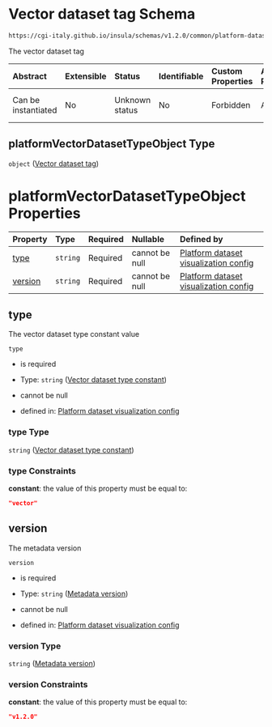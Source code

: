 # Vector dataset tag Schema

```txt
https://cgi-italy.github.io/insula/schemas/v1.2.0/common/platform-dataset-visualization-config.schema.json#/$defs/platformVectorDatasetTypeObject
```

The vector dataset tag

| Abstract            | Extensible | Status         | Identifiable | Custom Properties | Additional Properties | Access Restrictions | Defined In                                                                                                                                     |
| :------------------ | :--------- | :------------- | :----------- | :---------------- | :-------------------- | :------------------ | :--------------------------------------------------------------------------------------------------------------------------------------------- |
| Can be instantiated | No         | Unknown status | No           | Forbidden         | Allowed               | none                | [platform-dataset-visualization-config.schema.json\*](schemas/common/platform-dataset-visualization-config.schema.json) |

## platformVectorDatasetTypeObject Type

`object` ([Vector dataset tag](platform-dataset-visualization-config-defs-vector-dataset-tag.md))

# platformVectorDatasetTypeObject Properties

| Property            | Type     | Required | Nullable       | Defined by                                                                                                                                                                                                                                                                                                            |
| :------------------ | :------- | :------- | :------------- | :-------------------------------------------------------------------------------------------------------------------------------------------------------------------------------------------------------------------------------------------------------------------------------------------------------------------- |
| [type](#type)       | `string` | Required | cannot be null | [Platform dataset visualization config](platform-dataset-visualization-config-defs-vector-dataset-tag-properties-vector-dataset-type-constant.md) |
| [version](#version) | `string` | Required | cannot be null | [Platform dataset visualization config](platform-dataset-visualization-config-defs-vector-dataset-tag-properties-metadata-version.md)          |

## type

The vector dataset type constant value

`type`

* is required

* Type: `string` ([Vector dataset type constant](platform-dataset-visualization-config-defs-vector-dataset-tag-properties-vector-dataset-type-constant.md))

* cannot be null

* defined in: [Platform dataset visualization config](platform-dataset-visualization-config-defs-vector-dataset-tag-properties-vector-dataset-type-constant.md)

### type Type

`string` ([Vector dataset type constant](platform-dataset-visualization-config-defs-vector-dataset-tag-properties-vector-dataset-type-constant.md))

### type Constraints

**constant**: the value of this property must be equal to:

```json
"vector"
```

## version

The metadata version

`version`

* is required

* Type: `string` ([Metadata version](platform-dataset-visualization-config-defs-vector-dataset-tag-properties-metadata-version.md))

* cannot be null

* defined in: [Platform dataset visualization config](platform-dataset-visualization-config-defs-vector-dataset-tag-properties-metadata-version.md)

### version Type

`string` ([Metadata version](platform-dataset-visualization-config-defs-vector-dataset-tag-properties-metadata-version.md))

### version Constraints

**constant**: the value of this property must be equal to:

```json
"v1.2.0"
```
